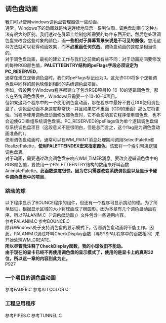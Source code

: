 ## 调色盘动画
我们可以使用windows调色盘管理器做一些动画。   
通常，Windows下的动画就是快速连续地显示一系列位图。调色盘动画与这种方法有很大的区别。我们透过在屏幕上绘制您所需要的每件东西开始，然后您处理调色盘来改变这些对象的颜色，画**一些相对于屏幕背景来说是不可见的图像**。您用这种方法就可以获得动画效果，而**不必重画任何东西**。调色盘动画的速度是相当快的。   
对于调色盘动画，最初的建立工作与我们之前做的有些不同：对于动画期间要修改的每种RGB颜色值，**PALETTEENTRY结构的peFlags字段必须设定为PC_RESERVED**。   
通常在建立逻辑调色盘时，我们将peFlags标记设为0。这允许GDI将多个逻辑调色盘中同样的颜色映像到相同的系统调色盘项目。  
例如，假设两个Windows程序都建立了包含RGB项目10-10-10的逻辑调色盘，那么在系统调色盘表中，Windows只需要一个10-10-10项目。   
但如果这两个程序中的一个使用调色盘动画，那在程序中最好不要让GDI使用调色盘了。调色盘动画本身速度非常快－并且如果它不重画（GDI的重画）那么它将更快。当程序使用调色盘动画修改调色盘时，它不会影响其它程序使用调色盘，也不会迫使GDI重组系统调色盘表。PC_RESERVED的peFlags值为单个逻辑调色盘储存系统调色盘项目（这段意义不是很明白，但是总而言之，这个flag是为调色盘动画准备的）。   
使用调色盘动画时，通常可以在WM_PAINT消息处理期间调用SelectPalette和RealizePalette，**使用PALETTEINDEX宏来指定颜色**。该宏将一个索引带进逻辑调色盘表。  
对于动画，需要通过改变调色盘来响应WM_TIMER消息。要改变逻辑调色盘中的RGB颜色值，要使用一个PALETTEENTRY结构的数组来呼叫函数AnimatePalette。**此函数速度很快，因为它只需要改变系统调色盘以及显示卡硬件调色盘表中的项目**。
### 跳动的球
以下程序显示了BOUNCE程序的组件，但还有一个程序可显示跳动的球。为了简单起见，根据显示区域的大小将球画成了椭圆形。因为本章有几个调色盘动画程序，所以PALANIM.C（「调色盘动画」）文件包含一些通用内容。  
参考PALANIM.C
参考BOUNCE.C   
除非Windows处于支持调色盘的显示模式下，否则调色盘动画将不能工作。因此，PALANIM.C通过呼叫CheckDisplay函数（与SYSPAL程序中的函数相同）来开始处理WM_CREATE。   
**所以尽管我注释了CheckDisplay函数，我的小球依旧不能动。**  
**由于现在的显卡已经不再使用调色盘的显示模式了，使用的是显卡上的真彩32位，所以这一章的内容到此为止。**  
P927
### 一个项目的调色盘动画
参考FADER.C
参考ALLCOLOR.C
### 工程应用程序
参考PIPES.C
参考TUNNEL.C